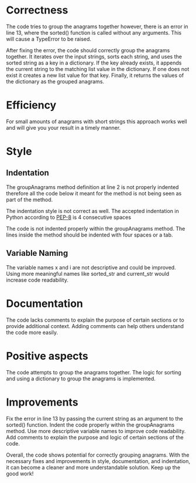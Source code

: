 # Correctness

The code tries to group the anagrams together however, there is an error in line 13, where the sorted() function is called without any arguments.
This will cause a TypeError to be raised.

After fixing the error, the code should correctly group the anagrams together. It iterates over the input strings, sorts each string, and uses the sorted string as a key in a dictionary. If the key already exists, it appends the current string to the matching list value in the dictionary. If one does not exist it creates a new list value for that key. Finally, it returns the values of the dictionary as the grouped anagrams.

# Efficiency

For small amounts of anagrams with short strings this approach works well and will give you your result in a timely manner.

# Style
## Indentation

The groupAnagrams method definition at line 2 is not properly indented therefore all the code below it meant for the method is not being seen as part of the method.

The indentation style is not correct as well. The accepted indentation in Python according to [PEP-8](https://pymbook.readthedocs.io/en/latest/pep8.html#code-lay-out) is 4 consecutive spaces

The code is not indented properly within the groupAnagrams method. The lines inside the method should be indented with four spaces or a tab.

## Variable Naming

The variable names x and i are not descriptive and could be improved. Using more meaningful names like sorted_str and current_str would increase code readability.

# Documentation

The code lacks comments to explain the purpose of certain sections or to provide additional context. Adding comments can help others understand the code more easily.

# Positive aspects

The code attempts to group the anagrams together.
The logic for sorting and using a dictionary to group the anagrams is implemented.

# Improvements

Fix the error in line 13 by passing the current string as an argument to the sorted() function.
Indent the code properly within the groupAnagrams method.
Use more descriptive variable names to improve code readability.
Add comments to explain the purpose and logic of certain sections of the code.

Overall, the code shows potential for correctly grouping anagrams. With the necessary fixes and improvements in style, documentation, and indentation, it can become a cleaner and more understandable solution. Keep up the good work!